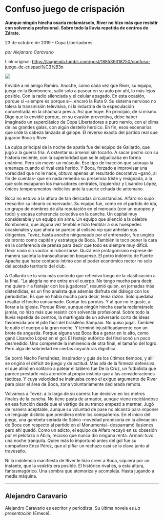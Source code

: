 # Confuso juego de crispación

**Aunque ningún hincha osaría reclamárselo, River no hizo más que resistir con solvencia profesional. Sobre todo la lluvia repetida de centros de Zárate.**

23 de octubre de 2019 - Copa Libertadores

_por Alejandro Caravario_

Link original: https://laagenda.tumblr.com/post/188539318250/confuso-juego-de-crispaci%C3%B3n

![](https://64.media.tumblr.com/f2bf274ac89a3003275f2a2e045c753c/548a7a1a81afa364-f8/s500x750/728c19192802d2bd81a5b54b92c27c2871ceb9cb.jpg)

Envidié a mi amigo Ramiro. Anoche, como cada vez que River, su equipo, juega en la Bombonera, salió solo a pasear en su auto por ahí, lo más lejos posible. Con la radio silenciada y el celular apagado. En esta ocasión, porque sí –siempre es porque sí–, encaró la Ruta 9. Su sistema nervioso no tolera la transmisión televisiva, ni la industria de la especulación concentrada en la cháchara previa. Así que huye. En principio, de sí mismo. Digo que lo envidié porque, en su evasión preventiva, debe haber imaginado un superclásico de Copa Libertadores a puro nervio, con el clima de las grandes galas, con algún destello heroico. En fin, esos escenarios que urde la cabeza lanzada al galope. El reverso exacto del partido real que jugaron Boca y River.

La culpa principal de la noche de apatía fue del equipo de Gallardo, que jugó a la guerra fría. A ostentar su arsenal sin tocarlo. A sacar pecho con su historia reciente, con la superioridad que se le adjudicaba en forma unánime. Pero sin mover un músculo. Ese tipo de inacción que subraya la amenaza cuando el rival está herido. Y Boca, forzado a improvisar una voracidad que no le nace, obtuvo apenas un resultado decorativo –ganó, al fin de cuentas– que en nada remedia su presencia triste y resignada, a la que solo escaparon los marcadores centrales, Izquierdoz y Lisandro López, únicos temperamentos indóciles ante la suerte echada de antemano. 

Boca no estuvo a la altura de tan delicadas circunstancias. Alfaro no supo reescribir su ideario conservador. Su equipo fue, como en el partido de ida, un grupo de nombres de alta reputación en el mercado (con un europeo y todo) y escasa coherencia colectiva en la cancha. Un capital muy considerable y un equipo sin alma. Un equipo que silenció a la célebre Bombonera, que alguna vez tembló e hizo temblar a sus huéspedes ocasionales y que ahora se parece al coliseo vip que anhelan sus dirigentes. Tevez, hasta anoche ninguneado por el entrenador, fue ungido de pronto como capitán y estratega de Boca. También le tocó poner la cara en la conferencia de prensa para decir que todo es siempre muy difícil. Decir nada sin vacilar ni ruborizarse. Quizá ese protagonismo exprese de manera sucinta la transculturación boquense. El potro indómito de Fuerte Apache que hace contacto íntimo con el poder económico rector no solo del acotado territorio del club.  



A Gallardo se lo veía más contento que reflexivo luego de la clasificación a la final. “La alegría no me entra en el cuerpo. No tengo mucho para decir, me quiero ir a festejar con los jugadores”, resumió quien, en jornadas más distendidas, es un fino analista que además disfruta del diálogo con los periodistas. Es que no había mucho para decir, tenía razón. Solo quedaba resaltar el hecho consumado. Contar los porotos. Y al que no le guste, a llorar a la iglesia. Porque River, aunque ningún hincha osaría reclamárselo jamás, no hizo más que resistir con solvencia profesional. Sobre todo la lluvia repetida de centros, la martingala de un adversario corto de ideas favorecida por el pito fácil del brasileño Sampaio. No quiso jugar. También le quitó el cuerpo a la gran noche. Y terminó injustificadamente con un brote de angustia. Porque alguna vez Boca iba a ganar en lo alto, como ganó Lisandro López en el gol. El festejo eufórico del final sonó un poco desmedido. Uno comprende la inminencia de otra final, el tamaño del logro. Pero algo de sobriedad en ciertas coyunturas dignifica.  

Se borró Nacho Fernández, inspirador y guía de los últimos tiempos, y allí se originó el déficit de juego y de actitud. Más allá de la firmeza defensiva, el que atinó en solitario a patear el tablero fue De la Cruz, un futbolista que parece prestarle más atención al propio instinto que a las consideraciones tácticas. Y cuya velocidad se insinuaba como el exiguo argumento de River para pisar el área de Boca, zona voluntariamente declarada remota. 

Volvamos a Tevez: a lo largo de su carrera fue decisivo en los metros finales de la cancha. No tiene pasta de armador, aunque viene reciclándose en esa función desde que el vértigo  de su tranco empezó a mermar. Jugó de manera aceptable, aunque su voluntad de pase no alcanzó para imponer un lenguaje distinto que prendiera entre los compañeros. En el inicio del juego, una gambeta seriada de Salvio –novedad promisoria en la alineación de Boca con respecto al partido en el Monumental– desparramó ilusiones pero ahí quedó. Como un adicto, el equipo de Alfaro recayó en su obsesión por el pelotazo a Ábila, recurso que nunca dio ninguna renta. Armani tuvo una noche tranquila. Quien más lo importunó antes del gol fue su compañero Enzo Pérez, que al pifiar un rechazo casi se la clava junto al travesaño. 

Ni la indolencia manifiesta de River le hizo creer a Boca, siquiera por un instante, que la *vedetta* era posible. El histórico rival es, a esta altura, fantasmagórico. Una sombra que atemoriza y acompleja. Hasta jugando a media máquina.  



---

Alejandro Caravario
-------------------

 Alejandro Caravario es escritor y periodista. Su última novela es *La presentación* (Emecé).


